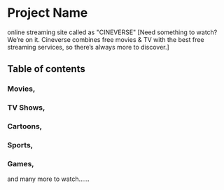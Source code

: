 # Project Name

online streaming site called as "CINEVERSE"
[Need something to watch? We’re on it. Cineverse combines free movies & TV with the best free streaming services, so there’s always more to discover.]

## Table of contents

### Movies,
### TV Shows,
### Cartoons,
### Sports,
### Games, 
and many more to watch......
